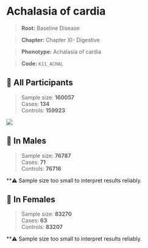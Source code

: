 # Achalasia of cardia

> **Root:** Baseline Disease  

> **Chapter:** Chapter XI- Digestive  

> **Phenotype:** Achalasia of cardia  

> **Code:** `K11_ACHAL`

## 🧪 All Participants  
> Sample size: **160057**  
> Cases: **134**  
> Controls: **159923**
<img src="/Disease/Figures/ALL/Incidence/K11_ACHAL.png"/>
<CsvTable src="/Disease_Data/ALL/Incidence/COX_K11_ACHAL.csv" label="🔍 View full results" />

## 👨 In Males  
> Sample size: **76787**  
> Cases: **71**  
> Controls: **76716**

**⚠️ Sample size too small to interpret results reliably.


## 👩 In Females  
> Sample size: **83270**  
> Cases: **63**  
> Controls: **83207**

**⚠️ Sample size too small to interpret results reliably.

